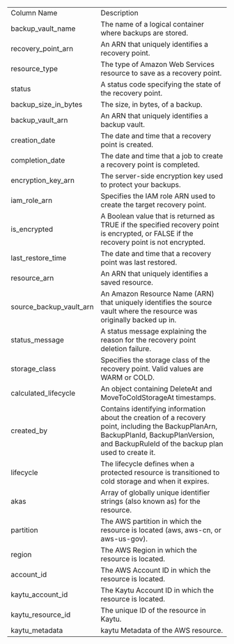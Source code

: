<table>
	<tr><td>Column Name</td><td>Description</td></tr>
	<tr><td>backup_vault_name</td><td>The name of a logical container where backups are stored.</td></tr>
	<tr><td>recovery_point_arn</td><td>An ARN that uniquely identifies a recovery point.</td></tr>
	<tr><td>resource_type</td><td>The type of Amazon Web Services resource to save as a recovery point.</td></tr>
	<tr><td>status</td><td>A status code specifying the state of the recovery point.</td></tr>
	<tr><td>backup_size_in_bytes</td><td>The size, in bytes, of a backup.</td></tr>
	<tr><td>backup_vault_arn</td><td>An ARN that uniquely identifies a backup vault.</td></tr>
	<tr><td>creation_date</td><td>The date and time that a recovery point is created.</td></tr>
	<tr><td>completion_date</td><td>The date and time that a job to create a recovery point is completed.</td></tr>
	<tr><td>encryption_key_arn</td><td>The server-side encryption key used to protect your backups.</td></tr>
	<tr><td>iam_role_arn</td><td>Specifies the IAM role ARN used to create the target recovery point.</td></tr>
	<tr><td>is_encrypted</td><td>A Boolean value that is returned as TRUE if the specified recovery point is encrypted, or FALSE if the recovery point is not encrypted.</td></tr>
	<tr><td>last_restore_time</td><td>The date and time that a recovery point was last restored.</td></tr>
	<tr><td>resource_arn</td><td>An ARN that uniquely identifies a saved resource.</td></tr>
	<tr><td>source_backup_vault_arn</td><td>An Amazon Resource Name (ARN) that uniquely identifies the source vault where the resource was originally backed up in.</td></tr>
	<tr><td>status_message</td><td>A status message explaining the reason for the recovery point deletion failure.</td></tr>
	<tr><td>storage_class</td><td>Specifies the storage class of the recovery point. Valid values are WARM or COLD.</td></tr>
	<tr><td>calculated_lifecycle</td><td>An object containing DeleteAt and MoveToColdStorageAt timestamps.</td></tr>
	<tr><td>created_by</td><td>Contains identifying information about the creation of a recovery point, including the BackupPlanArn, BackupPlanId, BackupPlanVersion, and BackupRuleId of the backup plan used to create it.</td></tr>
	<tr><td>lifecycle</td><td>The lifecycle defines when a protected resource is transitioned to cold storage and when it expires.</td></tr>
	<tr><td>akas</td><td>Array of globally unique identifier strings (also known as) for the resource.</td></tr>
	<tr><td>partition</td><td>The AWS partition in which the resource is located (aws, aws-cn, or aws-us-gov).</td></tr>
	<tr><td>region</td><td>The AWS Region in which the resource is located.</td></tr>
	<tr><td>account_id</td><td>The AWS Account ID in which the resource is located.</td></tr>
	<tr><td>kaytu_account_id</td><td>The Kaytu Account ID in which the resource is located.</td></tr>
	<tr><td>kaytu_resource_id</td><td>The unique ID of the resource in Kaytu.</td></tr>
	<tr><td>kaytu_metadata</td><td>kaytu Metadata of the AWS resource.</td></tr>
</table>